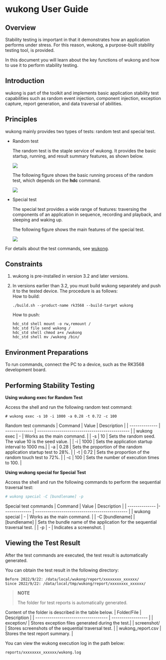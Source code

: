 # wukong User Guide


## Overview

Stability testing is important in that it demonstrates how an application performs under stress. For this reason, wukong, a purpose-built stability testing tool, is provided.

In this document you will learn about the key functions of wukong and how to use it to perform stability testing.

## Introduction

wukong is part of the toolkit and implements basic application stability test capabilities such as random event injection, component injection, exception capture, report generation, and data traversal of abilities.

## Principles

wukong mainly provides two types of tests: random test and special test.

- Random test

  The random test is the staple service of wukong. It provides the basic startup, running, and result summary features, as shown below.

  ![](figures/wukongRandomTest.png)

  The following figure shows the basic running process of the random test, which depends on the **hdc** command.

  ![](figures/wukongRandomTestFlow.png)

- Special test

  The special test provides a wide range of features: traversing the components of an application in sequence, recording and playback, and sleeping and waking up.

  The following figure shows the main features of the special test.

  ![](figures/wukongSpecialTest.png)

For details about the test commands, see [wukong](https://gitee.com/openharmony/ostest_wukong/blob/master/README.md).

## Constraints

1. wukong is pre-installed in version 3.2 and later versions.

2. In versions earlier than 3.2, you must build wukong separately and push it to the tested device. The procedure is as follows:       
    How to build:
    ```
    ./build.sh --product-name rk3568 --build-target wukong
    ```
    How to push:
    ```
    hdc_std shell mount -o rw,remount /
    hdc_std file send wukong /
    hdc_std shell chmod a+x /wukong
    hdc_std shell mv /wukong /bin/
    ```

## Environment Preparations

To run commands, connect the PC to a device, such as the RK3568 development board.

## Performing Stability Testing

**Using wukong exec for Random Test**

Access the shell and run the following random test command:
```
# wukong exec -s 10 -i 1000 -a 0.28 -t 0.72 -c 100
```
Random test commands
| Command          | Value          | Description                                          |
| -------------- | -------------- | ---------------------------------------------- |
| wukong exec | -           | Works as the main command.                            |
| -s     | 10           | Sets the random seed. The value 10 is the seed value.           |
| -i  | 1000           | Sets the application startup interval to 1000 ms.|
| -a  | 0.28          | Sets the proportion of the random application startup test to 28%.         |
| -t  | 0.72           | Sets the proportion of the random touch test to 72%.   |
| -c  | 100           | Sets the number of execution times to 100.               |

**Using wukong special for Special Test**

Access the shell and run the following commands to perform the sequential traversal test:
```bash
# wukong special -C [bundlename] -p
```
Special test commands
| Command          | Value          | Description                                          |
| -------------- |-------------- | ---------------------------------------------- |
| wukong special | -  | Works as the main command.                            |
| -C [bundlename]    |[bundlename] | Sets the bundle name of the application for the sequential traversal test.           |
| -p | -  | Indicates a screenshot.                            |

## Viewing the Test Result

After the test commands are executed, the test result is automatically generated.

You can obtain the test result in the following directory:
```
Before 2022/9/22: /data/local/wukong/report/xxxxxxxx_xxxxxx/
Since 2022/9/22: /data/local/tmp/wukong/report/xxxxxxxx_xxxxxx/
```
>**NOTE**
>
>The folder for test reports is automatically generated.

Content of the folder is described in the table below.
| Folder/File                   | Description              |
| ------------------------------------ | ------------------ |
| exception/                           | Stores exception files generated during the test.|
| screenshot/                          | Stores screenshots of the sequential traversal test. |
| wukong_report.csv                    | Stores the test report summary.      |

You can view the wukong execution log in the path below:
```
reports/xxxxxxxx_xxxxxx/wukong.log
```
